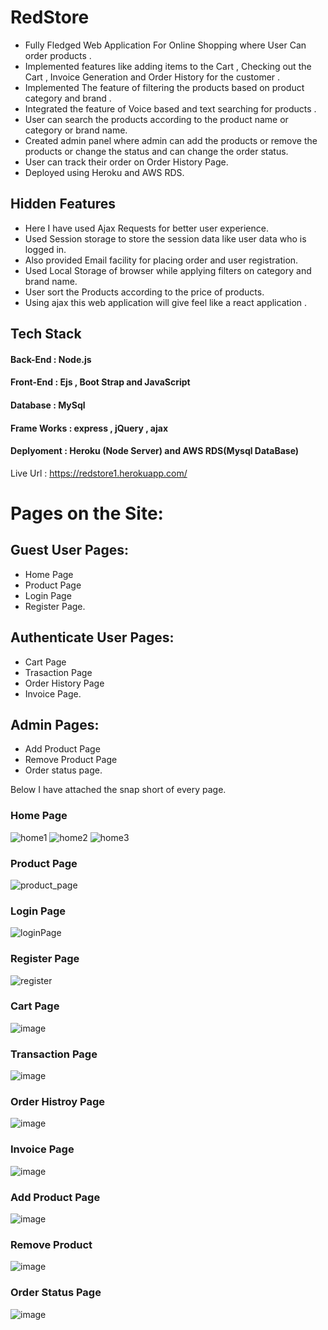 # RedStore
* Fully Fledged Web Application For Online Shopping where User Can order products .
* Implemented features like adding items to the Cart , Checking out the Cart , Invoice Generation and Order History for the customer .
* Implemented The feature of filtering the products based on product category and brand .
* Integrated the feature of Voice based and text searching for products .
* User can search the products according to the product name or category or brand name.
* Created admin panel where admin can add the products or remove the products or change the status and can change the order status.
* User can track their order on Order History Page.
* Deployed using Heroku and AWS RDS.

## Hidden Features 
* Here I have used Ajax Requests for better user experience.
* Used Session storage to store the session data like user data who is logged in.
* Also provided Email facility for placing order and user registration. 
* Used Local Storage of browser while applying filters on category and brand name.
* User sort the Products according to the price of products.
* Using ajax this web application will give feel like a react application .

## Tech Stack
#### Back-End : Node.js
#### Front-End : Ejs , Boot Strap and JavaScript
#### Database : MySql 
#### Frame Works : express , jQuery , ajax 
#### Deplyoment : Heroku (Node Server) and AWS RDS(Mysql DataBase)

Live Url : https://redstore1.herokuapp.com/

# Pages on the Site:
## Guest User Pages:
* Home Page 
* Product Page 
* Login Page 
* Register Page. 
## Authenticate User Pages:
* Cart Page 
* Trasaction Page 
* Order History Page
* Invoice Page.
## Admin Pages:
* Add Product Page 
* Remove Product Page
* Order status page.

Below I have attached the snap short of every page.

### Home Page

![home1](https://user-images.githubusercontent.com/76204860/186344219-6bc1dc80-cf13-41a4-a9b1-fcadef463bc5.png)
![home2](https://user-images.githubusercontent.com/76204860/186344278-1d1063e9-0d2b-4cc5-ac0d-e7fdbdbefe5a.png)
![home3](https://user-images.githubusercontent.com/76204860/186344341-20b2ed14-bee3-4388-87ce-288e343ed5ca.png)

### Product Page
![product_page](https://user-images.githubusercontent.com/76204860/186340641-59720916-252c-4eb6-8a57-58817ab20f6e.png)

### Login Page
![loginPage](https://user-images.githubusercontent.com/76204860/186344914-9835b3d6-951c-49b7-8a88-81063fe9d7a4.png)

### Register Page

![register](https://user-images.githubusercontent.com/76204860/186345141-1d8f1e4d-e271-49c1-a624-5a4d36f3dac5.png)

### Cart Page

![image](https://user-images.githubusercontent.com/76204860/186345809-49ddc988-9fa5-4a2b-b34d-b484678c2650.png)

### Transaction Page
![image](https://user-images.githubusercontent.com/76204860/186345992-3a820be9-d80b-4103-9636-124f02d83865.png)

### Order Histroy Page
![image](https://user-images.githubusercontent.com/76204860/186346221-e1de1034-4ea4-4048-abf1-a1ba0477f79b.png)
### Invoice Page
![image](https://user-images.githubusercontent.com/76204860/186346381-fcbd16c5-0e83-448c-955c-291659098958.png)

### Add Product Page 
![image](https://user-images.githubusercontent.com/76204860/186346676-7f10f19e-d3f2-49c5-b510-49522d62d772.png)
### Remove Product
![image](https://user-images.githubusercontent.com/76204860/186346817-f3193556-0f46-46a1-bc45-789432d9ce40.png)
### Order Status Page
![image](https://user-images.githubusercontent.com/76204860/186346981-bb65162a-7a18-42ca-8caf-4fa652b1a898.png)

